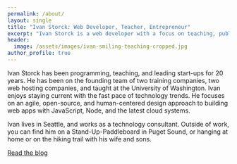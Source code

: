 ```yaml
---
permalink: /about/
layout: single
title: "Ivan Storck: Web Developer, Teacher, Entrepreneur"
excerpt: "Ivan Storck is a web developer with a focus on teaching, public speaking, and online communications."
header:
  image: /assets/images/ivan-smiling-teaching-cropped.jpg
author_profile: true
---
```


Ivan Storck has been programming, teaching, and leading start-ups for 20 years. He has been on the founding team of two training companies, two web hosting companies, and taught at the University of Washington. Ivan enjoys staying current with the fast pace of technology trends. He focuses on an agile, open-source, and human-centered design approach to building web apps with JavaScript, Node, and the latest cloud systems.

Ivan lives in Seattle, and works as a technology consultant. Outside of work, you can find him on a Stand-Up-Paddleboard in Puget Sound, or hanging at home or on the hiking trail with his wife and sons.

<a href="/blog" class="btn btn--info">Read the blog</a>
